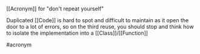 [[Acronym]] for "don't repeat yourself"

Duplicated [[Code]] is hard to spot and difficult to maintain as it open the door to a lot of errors, so on the third reuse, you should stop and think how to isolate the implementation into a [[Class]]/[[Function]]

#acronym 